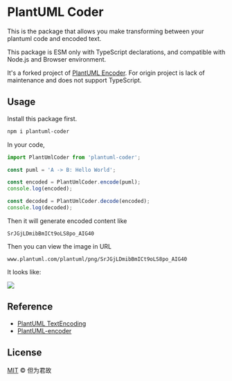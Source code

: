 # PlantUML Coder

This is the package that allows you make transforming between your plantuml code and encoded text.

This package is ESM only with TypeScript declarations, and compatible with Node.js and Browser environment.

It's a forked project of [PlantUML Encoder](https://github.com/markushedvall/plantuml-encoder). For origin project is lack of maintenance and does not support TypeScript.

## Usage

Install this package first.

```bash
npm i plantuml-coder
```

In your code,

```ts
import PlantUmlCoder from 'plantuml-coder';

const puml = 'A -> B: Hello World';

const encoded = PlantUmlCoder.encode(puml);
console.log(encoded);

const decoded = PlantUmlCoder.decode(encoded);
console.log(decoded);
```

Then it will generate encoded content like

```plaintext
SrJGjLDmibBmICt9oLS8po_AIG40
```

Then you can view the image in URL

```plaintext
www.plantuml.com/plantuml/png/SrJGjLDmibBmICt9oLS8po_AIG40
```

It looks like:

![](https://www.plantuml.com/plantuml/png/SrJGjLDmibBmICt9oLS8po_AIG40)

## Reference

- [PlantUML TextEncoding](https://plantuml.com/en/text-encoding)
- [PlantUML-encoder](https://github.com/markushedvall/plantuml-encoder)

## License

[MIT](./LICENSE) © 但为君故

